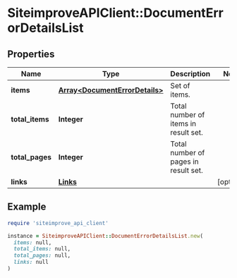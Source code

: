 # SiteimproveAPIClient::DocumentErrorDetailsList

## Properties

| Name | Type | Description | Notes |
| ---- | ---- | ----------- | ----- |
| **items** | [**Array&lt;DocumentErrorDetails&gt;**](DocumentErrorDetails.md) | Set of items. |  |
| **total_items** | **Integer** | Total number of items in result set. |  |
| **total_pages** | **Integer** | Total number of pages in result set. |  |
| **links** | [**Links**](Links.md) |  | [optional] |

## Example

```ruby
require 'siteimprove_api_client'

instance = SiteimproveAPIClient::DocumentErrorDetailsList.new(
  items: null,
  total_items: null,
  total_pages: null,
  links: null
)
```

